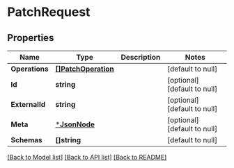 # PatchRequest

## Properties
Name | Type | Description | Notes
------------ | ------------- | ------------- | -------------
**Operations** | [**[]PatchOperation**](PatchOperation.md) |  | [default to null]
**Id** | **string** |  | [optional] [default to null]
**ExternalId** | **string** |  | [optional] [default to null]
**Meta** | [***JsonNode**](JsonNode.md) |  | [optional] [default to null]
**Schemas** | **[]string** |  | [default to null]

[[Back to Model list]](../README.md#documentation-for-models) [[Back to API list]](../README.md#documentation-for-api-endpoints) [[Back to README]](../README.md)

